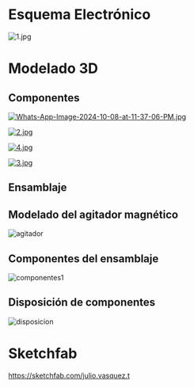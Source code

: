 # Esquema Electrónico
![1.jpg](https://i.postimg.cc/fWt1fJ8h/Schematic-Agitador-Magnetico-2024-10-08-1.png)
# Modelado 3D
## Componentes

[![Whats-App-Image-2024-10-08-at-11-37-06-PM.jpg](https://i.postimg.cc/ncmQfq7S/Whats-App-Image-2024-10-08-at-11-37-06-PM.jpg)](https://postimg.cc/2Vz54b0n)

[![2.jpg](https://i.postimg.cc/PrtWNgSs/2.jpg)](https://postimg.cc/BtVLVVWM)

[![4.jpg](https://i.postimg.cc/cJ1RWTQM/4.jpg)](https://postimg.cc/Mn4Mb73v)

[![3.jpg](https://i.postimg.cc/pdv0FDKp/3.jpg)](https://postimg.cc/jD8QVngb)
## Ensamblaje

## Modelado del agitador magnético
![agitador](https://github.com/user-attachments/assets/7f285a3f-c447-4c80-9540-6f71dc18c40c)

## Componentes del ensamblaje
![componentes1](https://github.com/user-attachments/assets/67ebbebe-08e7-496a-a173-867af2c5e0c0)

## Disposición de componentes
![disposicion](https://github.com/user-attachments/assets/48a0ec82-6779-40bb-b179-0aa4453346a7)

# Sketchfab
https://sketchfab.com/julio.vasquez.t

